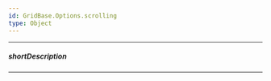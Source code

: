```yaml
---
id: GridBase.Options.scrolling
type: Object
---
```

---
##### shortDescription
<!-- Overridden -->

---
<!-- Overridden -->